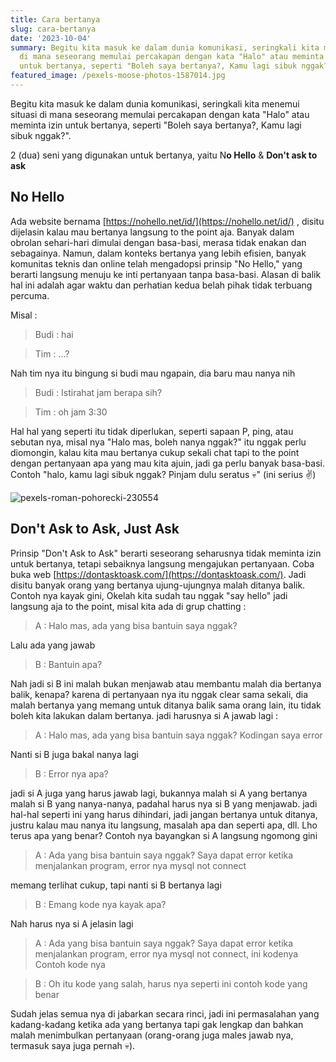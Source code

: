 ```yaml
---
title: Cara bertanya
slug: cara-bertanya
date: '2023-10-04'
summary: Begitu kita masuk ke dalam dunia komunikasi, seringkali kita menemui situasi
  di mana seseorang memulai percakapan dengan kata "Halo" atau meminta izin
  untuk bertanya, seperti "Boleh saya bertanya?, Kamu lagi sibuk nggak?".
featured_image: /pexels-moose-photos-1587014.jpg
---
```


Begitu kita masuk ke dalam dunia komunikasi, seringkali kita menemui situasi di mana seseorang memulai percakapan dengan kata "Halo" atau meminta izin untuk bertanya, seperti "Boleh saya bertanya?, Kamu lagi sibuk nggak?".

2 (dua) seni yang digunakan untuk bertanya, yaitu N**o Hello** & **Don't ask to ask**

## No Hello

Ada website bernama [https://nohello.net/id/](https://nohello.net/id/) , disitu dijelasin kalau mau bertanya langsung to the point aja. Banyak dalam obrolan sehari-hari dimulai dengan basa-basi, merasa tidak enakan dan sebagainya. Namun, dalam konteks bertanya yang lebih efisien, banyak komunitas teknis dan online telah mengadopsi prinsip "No Hello," yang berarti langsung menuju ke inti pertanyaan tanpa basa-basi. Alasan di balik hal ini adalah agar waktu dan perhatian kedua belah pihak tidak terbuang percuma.

Misal :

> Budi : hai

> Tim : ...?

Nah tim nya itu bingung si budi mau ngapain, dia baru mau nanya nih

> Budi : Istirahat jam berapa sih?

> Tim : oh jam 3:30

Hal hal yang seperti itu tidak diperlukan, seperti sapaan P, ping, atau sebutan nya, misal nya "Halo mas, boleh nanya nggak?" itu nggak perlu diomongin, kalau kita mau bertanya cukup sekali chat tapi to the point dengan pertanyaan apa yang mau kita ajuin, jadi ga perlu banyak basa-basi. Contoh "halo, kamu lagi sibuk nggak? Pinjam dulu seratus 💀" (ini serius ✌️)

![](/pexels-roman-pohorecki-230554.jpg 'pexels-roman-pohorecki-230554')

## Don't Ask to Ask, Just Ask

Prinsip "Don't Ask to Ask" berarti seseorang seharusnya tidak meminta izin untuk bertanya, tetapi sebaiknya langsung mengajukan pertanyaan. Coba buka web [https://dontasktoask.com/](https://dontasktoask.com/). Jadi disitu banyak orang yang bertanya ujung-ujungnya malah ditanya balik. Contoh nya kayak gini, Okelah kita sudah tau nggak "say hello" jadi langsung aja to the point, misal kita ada di grup chatting :

> A : Halo mas, ada yang bisa bantuin saya nggak?

Lalu ada yang jawab

> B : Bantuin apa?

Nah jadi si B ini malah bukan menjawab atau membantu malah dia bertanya balik, kenapa? karena di pertanyaan nya itu nggak clear sama sekali, dia malah bertanya yang memang untuk ditanya balik sama orang lain, itu tidak boleh kita lakukan dalam bertanya. jadi harusnya si A jawab lagi :

> A : Halo mas, ada yang bisa bantuin saya nggak? Kodingan saya error

Nanti si B juga bakal nanya lagi

> B : Error nya apa?

jadi si A juga yang harus jawab lagi, bukannya malah si A yang bertanya malah si B yang nanya-nanya, padahal harus nya si B yang menjawab. jadi hal-hal seperti ini yang harus dihindari, jadi jangan bertanya untuk ditanya, justru kalau mau nanya itu langsung, masalah apa dan seperti apa, dll. Lho terus apa yang benar? Contoh nya bayangkan si A langsung ngomong gini

> A : Ada yang bisa bantuin saya nggak? Saya dapat error ketika menjalankan program, error nya mysql not connect

memang terlihat cukup, tapi nanti si B bertanya lagi

> B : Emang kode nya kayak apa?

Nah harus nya si A jelasin lagi

> A : Ada yang bisa bantuin saya nggak? Saya dapat error ketika menjalankan program, error nya mysql not connect, ini kodenya Contoh kode nya

> B : Oh itu kode yang salah, harus nya seperti ini contoh kode yang benar

Sudah jelas semua nya di jabarkan secara rinci, jadi ini permasalahan yang kadang-kadang ketika ada yang bertanya tapi gak lengkap dan bahkan malah menimbulkan pertanyaan (orang-orang juga males jawab nya, termasuk saya juga pernah 💀).
